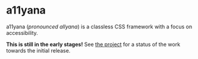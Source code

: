 # a11yana

a11yana (*pronounced allyana*) is a classless CSS framework with a focus on accessibility.

**This is still in the early stages!** See [the project](https://github.com/alexandersandberg/a11yana/projects/1) for a status of the work towards the initial release.